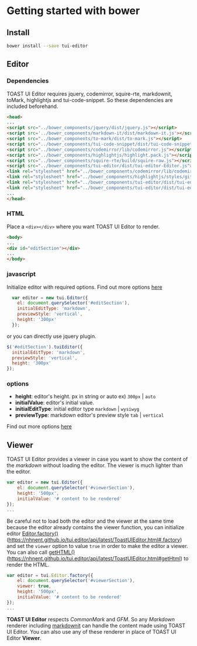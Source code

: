 # Getting started with bower

## Install
```sh
bower install --save tui-editor
```

## Editor
### Dependencies
TOAST UI Editor requires jquery, codemirror, squire-rte, markdownit, toMark, highlightjs and tui-code-snippet.
So these dependencies are included beforehand.
```html
<head>
...
<script src="../bower_components/jquery/dist/jquery.js"></script>
<script src='../bower_components/markdown-it/dist/markdown-it.js'></script>
<script src="../bower_components/to-mark/dist/to-mark.js"></script>
<script src="../bower_components/tui-code-snippet/dist/tui-code-snippet.js"></script>
<script src="../bower_components/codemirror/lib/codemirror.js"></script>
<script src="../bower_components/highlightjs/highlight.pack.js"></script>
<script src="../bower_components/squire-rte/build/squire-raw.js"></script>
<script src="../bower_components/tui-editor/dist/tui-editor-Editor.js"></script>
<link rel="stylesheet" href="../bower_components/codemirror/lib/codemirror.css">
<link rel="stylesheet" href="../bower_components/highlightjs/styles/github.css">
<link rel="stylesheet" href="../bower_components/tui-editor/dist/tui-editor.css">
<link rel="stylesheet" href="../bower_components/tui-editor/dist/tui-editor-contents.css">
...
</head>
```

### HTML
Place a `<div></div>` where you want TOAST UI Editor to render.
```html
<body>
...
<div id="editSection"></div>
...
</body>
```

### javascript
Initialize editor with required options. Find out more options [here](https://nhnent.github.io/tui.editor/api/latest/ToastUIEditor.html#ToastUIEditor)
```javascript
  var editor = new tui.Editor({
    el: document.querySelector('#editSection'),
    initialEditType: 'markdown',
    previewStyle: 'vertical',
    height: '300px'
  });
```
or you can directly use jquery plugin.
```javascript
$('#editSection').tuiEditor({
  initialEditType: 'markdown',
  previewStyle: 'vertical',
  height: '300px'
});
```

### options
* **height**: editor's height. px in string or auto ex) `300px` | `auto`
* **initialValue**: editor's initial value.
* **initialEditType**: initial editor type `markdown` | `wysiwyg`
* **previewType**: markdown editor's preview style `tab` | `vertical`

Find out more options [here](https://nhnent.github.io/tui.editor/api/latest/ToastUIEditor.html#ToastUIEditor)

## Viewer
TOAST UI Editor provides a viewer in case you want to show the content of the *markdown* without loading the editor. The viewer is much lighter than the editor.

```javascript
var editor = new tui.Editor({
    el: document.querySelector('#viewerSection'),
    height: '500px',
    initialValue: '# content to be rendered'
});
...
```

Be careful not to load both the editor and the viewer at the same time because the editor already contains the viewer function, you can initialize editor [Editor.factory()]()(https://nhnent.github.io/tui.editor/api/latest/ToastUIEditor.html#.factory) and set the `viewer` option to value `true` in order to make the editor a viewer. You can also call [getHTML()]()(https://nhnent.github.io/tui.editor/api/latest/ToastUIEditor.html#getHtml) to render the HTML.


```javascript
var editor = tui.Editor.factory({
    el: document.querySelector('#viewerSection'),
    viewer: true,
    height: '500px',
    initialValue: '# content to be rendered'
});
...
```

**TOAST UI Editor** respects *CommonMark* and *GFM*. So any *Markdown* renderer including [markdownit](https://github.com/markdown-it/markdown-it) can handle the content made using TOAST UI Editor. You can also use any of these renderer in place of TOAST UI Editor **Viewer**.
